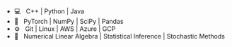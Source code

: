 - 💻 &nbsp; C++ | Python | Java 
- 🤖 &nbsp; PyTorch | NumPy | SciPy | Pandas
- ⚙️ &nbsp; Git | Linux | AWS | Azure | GCP
- 📘 &nbsp; Numerical Linear Algebra | Statistical Inference | Stochastic Methods
